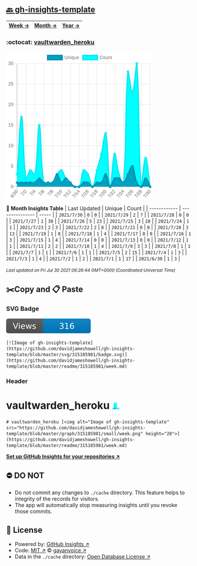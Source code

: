 ## [🔙 gh-insights-template](https://github.com/davidjameshowell/gh-insights-template)
| [**Week →**](https://github.com/davidjameshowell/gh-insights-template/blob/master/readme/315185981/week.md) | [**Month →**](https://github.com/davidjameshowell/gh-insights-template/blob/master/readme/315185981/month.md) | [**Year →**](https://github.com/davidjameshowell/gh-insights-template/blob/master/readme/315185981/year.md) |
 | ------------ | --------------- | ----- |

### :octocat: [vaultwarden_heroku](https://github.com/davidjameshowell/vaultwarden_heroku)
![Image of gh-insights-template](https://github.com/davidjameshowell/gh-insights-template/blob/master/graph/315185981/large/month.png)

**:calendar: Month Insights Table**
| Last Updated | Unique | Count |
 | ------------ | --------------- | ----- |
 | `2021/7/30` |  `0` | `0` |
 | `2021/7/29` |  `2` | `7` |
 | `2021/7/28` |  `0` | `0` |
 | `2021/7/27` |  `1` | `30` |
 | `2021/7/26` |  `5` | `23` |
 | `2021/7/25` |  `3` | `28` |
 | `2021/7/24` |  `1` | `1` |
 | `2021/7/23` |  `2` | `3` |
 | `2021/7/22` |  `2` | `8` |
 | `2021/7/21` |  `0` | `0` |
 | `2021/7/20` |  `3` | `13` |
 | `2021/7/19` |  `1` | `8` |
 | `2021/7/18` |  `1` | `4` |
 | `2021/7/17` |  `0` | `0` |
 | `2021/7/16` |  `1` | `3` |
 | `2021/7/15` |  `1` | `4` |
 | `2021/7/14` |  `0` | `0` |
 | `2021/7/13` |  `0` | `0` |
 | `2021/7/12` |  `1` | `1` |
 | `2021/7/11` |  `2` | `2` |
 | `2021/7/10` |  `1` | `4` |
 | `2021/7/9` |  `3` | `3` |
 | `2021/7/8` |  `1` | `1` |
 | `2021/7/7` |  `1` | `1` |
 | `2021/7/6` |  `1` | `1` |
 | `2021/7/5` |  `2` | `15` |
 | `2021/7/4` |  `1` | `3` |
 | `2021/7/3` |  `1` | `4` |
 | `2021/7/2` |  `1` | `2` |
 | `2021/7/1` |  `1` | `17` |
 | `2021/6/30` |  `1` | `3` |

<small><i>Last updated on Fri Jul 30 2021 06:26:44 GMT+0000 (Coordinated Universal Time)</i></small>

## ✂️Copy and 📋 Paste
### SVG Badge
[![Image of gh-insights-template](https://github.com/davidjameshowell/gh-insights-template/blob/master/svg/315185981/badge.svg)](https://github.com/davidjameshowell/gh-insights-template/blob/master/readme/315185981/week.md)
```readme
[![Image of gh-insights-template](https://github.com/davidjameshowell/gh-insights-template/blob/master/svg/315185981/badge.svg)](https://github.com/davidjameshowell/gh-insights-template/blob/master/readme/315185981/week.md)
```
### Header
# vaultwarden_heroku [<img alt="Image of gh-insights-template" src="https://github.com/davidjameshowell/gh-insights-template/blob/master/graph/315185981/small/week.png" height="20">](https://github.com/davidjameshowell/gh-insights-template/blob/master/readme/315185981/week.md)
```readme
# vaultwarden_heroku [<img alt="Image of gh-insights-template" src="https://github.com/davidjameshowell/gh-insights-template/blob/master/graph/315185981/small/week.png" height="20">](https://github.com/davidjameshowell/gh-insights-template/blob/master/readme/315185981/week.md)
```
[**Set up GitHub Insights for your repositories ↗️**](https://github.com/gayanvoice/github-insights)
## ⛔ DO NOT
- Do not commit any changes to `./cache` directory. This feature helps to integrity of the records for visitors.
- The app will automatically stop measuring insights until you revoke those commits.
## 📄 License
- Powered by: [GitHub Insights ↗️](https://github.com/gayanvoice/github-insights)
- Code: [MIT ↗️](./LICENSE) © [gayanvoice ↗️](https://github.com/gayanvoice)
- Data in the `./cache` directory: [Open Database License ↗️](https://opendatacommons.org/licenses/odbl/1-0/)